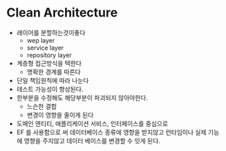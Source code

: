 # Clean Architecture

* 레이어를 분할하는것이좋다
  * wep layer
  * service layer
  * repository layer
* 계층형 접근방식을 택한다
  * 명확한 경계를 따른다
* 단일 책임원칙에 따라 나눈다
* 테스트 가능성이 향상된다.
* 한부분을 수정해도 해당부분이 파괴되지 않아야한다.
  * 느슨한 결합
  * 변경이 영향을 줄이게 된다
* 도메인 엔티티, 애플리케이션 서비스, 인터페이스를 중심으로
* EF 를 사용함으로 써 데이터베이스 종류에 영향을 받지않고 런타임이나 실제 기능에 영향을 주지않고 데이터 베이스를 변경할 수 잇게 된다.
